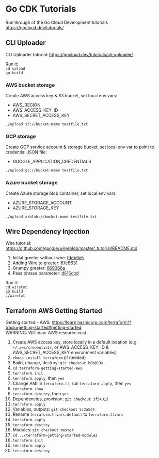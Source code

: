 # Go CDK Tutorials
Run through of the Go Cloud Development tutorials https://gocloud.dev/tutorials/

## CLI Uploader
CLI Uploader tutorial: https://gocloud.dev/tutorials/cli-uploader/  

Run it:  
`cd upload`  
`go build`  
### AWS bucket storage
Create AWS access key & S3 bucket, set local env vars:
- AWS_REGION
- AWS_ACCESS_KEY_ID
- AWS_SECRET_ACCESS_KEY
 
`./upload s3://bucket-name testfile.txt`

### GCP storage
Create GCP service account & storage bucket, set local env var to point to credential JSON file:
 - GOOGLE_APPLICATION_CREDENTIALS
  
`./upload gs://bucket-name testfile.txt`

### Azure bucket storage
Create Azure storage blob container, set local env vars:
 - AZURE_STORAGE_ACCOUNT
 - AZURE_STORAGE_KEY

`./upload azblob://bucket-name testfile.txt`

## Wire Dependency Injection
Wire tutorial: https://github.com/google/wire/blob/master/_tutorial/README.md  
1. Initial greeter without wire: [fdeb6e5](https://github.com/benjohns1/gocdk-tutorials/commit/fdeb6e5c97d3ab66dca1d07e08d7405d4bf02ed6)  
2. Adding Wire to greeter: [87c8631](https://github.com/benjohns1/gocdk-tutorials/commit/87c863180dd9d4c1007207cd34dda04861ef7edd)  
3. Grumpy greeter: [069366a](https://github.com/benjohns1/gocdk-tutorials/commit/069366a1c33fa731349139fbf314251f12243f55)
4. Pass phrase parameter: [d815cbd](https://github.com/benjohns1/gocdk-tutorials/commit/d815cbd76868b21735336efa4802df5acb2720b8)  

Run it:  
`cd wiretut`  
`go build`  
`./wiretut`

## Terraform AWS Getting Started
Getting started - AWS: https://learn.hashicorp.com/terraform/?track=getting-started#getting-started  
WARNING: Will incur AWS resource cost

1. Create AWS access key, store locally in a default location (e.g. `~/.aws/credentials`, or AWS_ACCESS_KEY_ID & AWS_SECRET_ACCESS_KEY environment variables)
2. `choco install terraform` (if needed)
3. Build, change, destroy: `git checkout b0b013a`
4. `cd terraform-getting-started-aws`
5. `terraform init`
6. `terraform apply`, then `yes`
7. Change AMI in `terraform.tf`, run `terraform apply`, then `yes`
8. `terraform show`
9. `terraform destroy`, then `yes`
10. Dependencies, provision: `git checkout 3f54013`
11. `terraform apply`
12. Variables, outputs: `git checkout 5c3a5d4`
13. Rename `terraform.tfvars.default` to `terraform.tfvars`
14. `terraform apply`
15. `terraform destroy`
16. Modules: `git checkout master`
17. `cd ../terraform-getting-started-modules`
18. `terraform init`
19. `terraform apply`
20. `terraform destroy`
